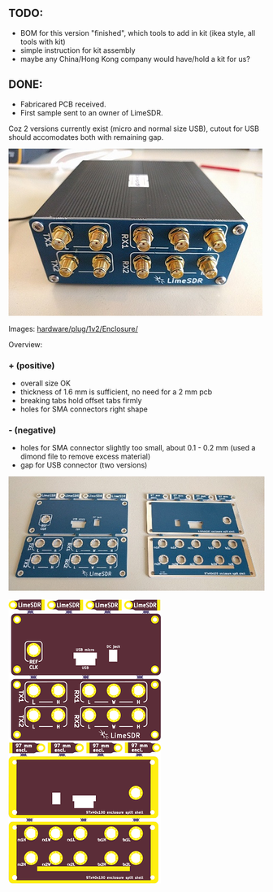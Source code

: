 
## TODO:
- BOM for this version "finished", which tools to add in kit (ikea style, all tools with kit)
- simple instruction for kit assembly 
- maybe any China/Hong Kong company would have/hold a kit for us?


## DONE:
- Fabricared PCB received.
- First sample sent to an owner of LimeSDR.

Coz 2 versions currently exist (micro and normal size USB), cutout for USB should accomodates both with remaining gap.


![Sample Enclosure 0v1](_images/front_panel_v3_small.jpg)

Images: 
[hardware/plug/1v2/Enclosure/](https://github.com/luftek/LimeSDR-USB/tree/master/hardware/plug/1v2/Enclosure/0v3_Alu_Sample_better_documentation/_images/)

Overview:

### + (positive)

- overall size OK
- thickness of 1.6 mm is sufficient, no need for a 2 mm pcb
- breaking tabs hold offset tabs firmly
- holes for SMA connectors right shape

### - (negative)

- holes for SMA connector slightly too small, about 0.1 - 0.2 mm (used a dimond file to remove excess material)
- gap for USB connector (two versions)


![panel_side_by_side_small.jpg](_images/panel_side_by_side_small.jpg)


![20160710_panelset_Combined_Bottom.png](_images/s20160710_panelset_Combined_Bottom.png)
![20160710_panelset_Combined_Top.png](_images/s20160710_panelset_Combined_Top.png)
